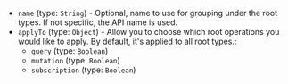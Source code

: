 
* `name` (type: `String`) - Optional, name to use for grouping under the root types. If not specific, the API name is used.
* `applyTo` (type: `Object`) - Allow you to choose which root operations you would like to apply. By default, it's applied to all root types.: 
  * `query` (type: `Boolean`)
  * `mutation` (type: `Boolean`)
  * `subscription` (type: `Boolean`)